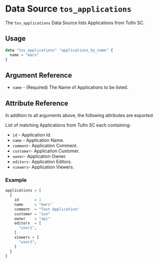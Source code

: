 # Data Source `tos_applications`

The `tos_applications` Data Source lists Applications from Tufin SC.

## Usage

```terraform
data "tos_applications" "applications_by_name" {
  name = "mars"
}
```

## Argument Reference

* `name` - (Required) The Name of Applications to be listed.

## Attribute Reference

In addition to all arguments above, the following attributes are exported.

List of matching Applications from Tufin SC each containing:

* `id` - Application Id.
* `name` - Application Name.
* `comment`- Application Comment.
* `customer`- Application Customer.
* `owner`- Application Owner.
* `editors`- Application Editors.
* `viewers`- Application Viewers.

### Example

```terraform
applications = [
  {
    id       = 1
    name     = "mars"
    comment  = "Test Application"
    customer = "sun"
    owner    = "api"
    editors  = [
      "user1",
    ]
    viewers = [
      "user2",
    ]
  }
]
```
